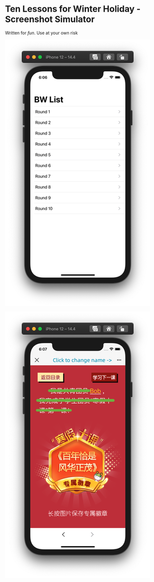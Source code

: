 # Ten Lessons for Winter Holiday - Screenshot Simulator
Written for *fun*. Use at your own risk

![Screenshot1](screenshot_1.png)

![Screenshot2](screenshot_2.png)

